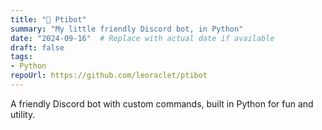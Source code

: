 ```yaml
---
title: "💬 Ptibot"
summary: "My little friendly Discord bot, in Python"
date: "2024-09-16"  # Replace with actual date if available
draft: false
tags:
- Python
repoUrl: https://github.com/leoraclet/ptibot
---
```

A friendly Discord bot with custom commands, built in Python for fun and utility.
